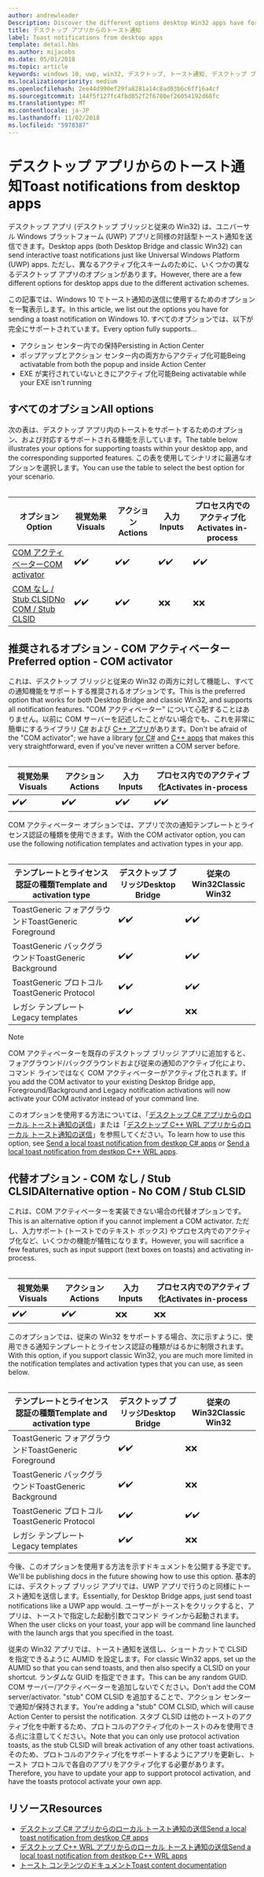 ```yaml
---
author: andrewleader
Description: Discover the different options desktop Win32 apps have for sending toast notifications
title: デスクトップ アプリからのトースト通知
label: Toast notifications from desktop apps
template: detail.hbs
ms.author: mijacobs
ms.date: 05/01/2018
ms.topic: article
keywords: windows 10, uwp, win32, デスクトップ, トースト通知, デスクトップ ブリッジ, トーストの送信のオプション, com サーバー, com アクティベーター, com, 偽の com, com なし, com なし, トーストの送信
ms.localizationpriority: medium
ms.openlocfilehash: 2ee44d990ef29fa8281a14c8ad03b6c6ff16a4cf
ms.sourcegitcommit: 144f5f127fc4fbd852f2f6780ef26054192d68fc
ms.translationtype: MT
ms.contentlocale: ja-JP
ms.lasthandoff: 11/02/2018
ms.locfileid: "5978387"
---
```

# <a name="toast-notifications-from-desktop-apps"></a><span data-ttu-id="3b4f1-103">デスクトップ アプリからのトースト通知</span><span class="sxs-lookup"><span data-stu-id="3b4f1-103">Toast notifications from desktop apps</span></span>

<span data-ttu-id="3b4f1-104">デスクトップ アプリ (デスクトップ ブリッジと従来の Win32) は、ユニバーサル Windows プラットフォーム (UWP) アプリと同様の対話型トースト通知を送信できます。</span><span class="sxs-lookup"><span data-stu-id="3b4f1-104">Desktop apps (both Desktop Bridge and classic Win32) can send interactive toast notifications just like Universal Windows Platform (UWP) apps.</span></span> <span data-ttu-id="3b4f1-105">ただし、異なるアクティブ化スキームのために、いくつかの異なるデスクトップ アプリのオプションがあります。</span><span class="sxs-lookup"><span data-stu-id="3b4f1-105">However, there are a few different options for desktop apps due to the different activation schemes.</span></span>

<span data-ttu-id="3b4f1-106">この記事では、Windows 10 でトースト通知の送信に使用するためのオプションを一覧表示します。</span><span class="sxs-lookup"><span data-stu-id="3b4f1-106">In this article, we list out the options you have for sending a toast notification on Windows 10.</span></span> <span data-ttu-id="3b4f1-107">すべてのオプションでは、以下が完全にサポートされています。</span><span class="sxs-lookup"><span data-stu-id="3b4f1-107">Every option fully supports...</span></span>

* <span data-ttu-id="3b4f1-108">アクション センター内での保持</span><span class="sxs-lookup"><span data-stu-id="3b4f1-108">Persisting in Action Center</span></span>
* <span data-ttu-id="3b4f1-109">ポップアップとアクション センター内の両方からアクティブ化可能</span><span class="sxs-lookup"><span data-stu-id="3b4f1-109">Being activatable from both the popup and inside Action Center</span></span>
* <span data-ttu-id="3b4f1-110">EXE が実行されていないときにアクティブ化可能</span><span class="sxs-lookup"><span data-stu-id="3b4f1-110">Being activatable while your EXE isn't running</span></span>

## <a name="all-options"></a><span data-ttu-id="3b4f1-111">すべてのオプション</span><span class="sxs-lookup"><span data-stu-id="3b4f1-111">All options</span></span>

<span data-ttu-id="3b4f1-112">次の表は、デスクトップ アプリ内のトーストをサポートするためのオプション、および対応するサポートされる機能を示しています。</span><span class="sxs-lookup"><span data-stu-id="3b4f1-112">The table below illustrates your options for supporting toasts within your desktop app, and the corresponding supported features.</span></span> <span data-ttu-id="3b4f1-113">この表を使用してシナリオに最適なオプションを選択します。</span><span class="sxs-lookup"><span data-stu-id="3b4f1-113">You can use the table to select the best option for your scenario.</span></span><br/><br/>

| <span data-ttu-id="3b4f1-114">オプション</span><span class="sxs-lookup"><span data-stu-id="3b4f1-114">Option</span></span> | <span data-ttu-id="3b4f1-115">視覚効果</span><span class="sxs-lookup"><span data-stu-id="3b4f1-115">Visuals</span></span> | <span data-ttu-id="3b4f1-116">アクション</span><span class="sxs-lookup"><span data-stu-id="3b4f1-116">Actions</span></span> | <span data-ttu-id="3b4f1-117">入力</span><span class="sxs-lookup"><span data-stu-id="3b4f1-117">Inputs</span></span> | <span data-ttu-id="3b4f1-118">プロセス内でのアクティブ化</span><span class="sxs-lookup"><span data-stu-id="3b4f1-118">Activates in-process</span></span> |
| -- | -- | -- | -- | -- |
| [<span data-ttu-id="3b4f1-119">COM アクティベーター</span><span class="sxs-lookup"><span data-stu-id="3b4f1-119">COM activator</span></span>](#preferred-option---com-activator) | <span data-ttu-id="3b4f1-120">✔️</span><span class="sxs-lookup"><span data-stu-id="3b4f1-120">✔️</span></span> | <span data-ttu-id="3b4f1-121">✔️</span><span class="sxs-lookup"><span data-stu-id="3b4f1-121">✔️</span></span> | <span data-ttu-id="3b4f1-122">✔️</span><span class="sxs-lookup"><span data-stu-id="3b4f1-122">✔️</span></span> | <span data-ttu-id="3b4f1-123">✔️</span><span class="sxs-lookup"><span data-stu-id="3b4f1-123">✔️</span></span> |
| [<span data-ttu-id="3b4f1-124">COM なし / Stub CLSID</span><span class="sxs-lookup"><span data-stu-id="3b4f1-124">No COM / Stub CLSID</span></span>](#alternative-option---no-com--stub-clsid) | <span data-ttu-id="3b4f1-125">✔️</span><span class="sxs-lookup"><span data-stu-id="3b4f1-125">✔️</span></span> | <span data-ttu-id="3b4f1-126">✔️</span><span class="sxs-lookup"><span data-stu-id="3b4f1-126">✔️</span></span> | <span data-ttu-id="3b4f1-127">❌</span><span class="sxs-lookup"><span data-stu-id="3b4f1-127">❌</span></span> | <span data-ttu-id="3b4f1-128">❌</span><span class="sxs-lookup"><span data-stu-id="3b4f1-128">❌</span></span> |


## <a name="preferred-option---com-activator"></a><span data-ttu-id="3b4f1-129">推奨されるオプション - COM アクティベーター</span><span class="sxs-lookup"><span data-stu-id="3b4f1-129">Preferred option - COM activator</span></span>

<span data-ttu-id="3b4f1-130">これは、デスクトップ ブリッジと従来の Win32 の両方に対して機能し、すべての通知機能をサポートする推奨されるオプションです。</span><span class="sxs-lookup"><span data-stu-id="3b4f1-130">This is the preferred option that works for both Desktop Bridge and classic Win32, and supports all notification features.</span></span> <span data-ttu-id="3b4f1-131">"COM アクティベーター" について心配することはありません。以前に COM サーバーを記述したことがない場合でも、これを非常に簡単にするライブラリ [C#](send-local-toast-desktop.md) および [C++ アプリ](send-local-toast-desktop-cpp-wrl.md)があります。</span><span class="sxs-lookup"><span data-stu-id="3b4f1-131">Don't be afraid of the "COM activator"; we have a library [for C#](send-local-toast-desktop.md) and [C++ apps](send-local-toast-desktop-cpp-wrl.md) that makes this very straightforward, even if you've never written a COM server before.</span></span><br/><br/>

| <span data-ttu-id="3b4f1-132">視覚効果</span><span class="sxs-lookup"><span data-stu-id="3b4f1-132">Visuals</span></span> | <span data-ttu-id="3b4f1-133">アクション</span><span class="sxs-lookup"><span data-stu-id="3b4f1-133">Actions</span></span> | <span data-ttu-id="3b4f1-134">入力</span><span class="sxs-lookup"><span data-stu-id="3b4f1-134">Inputs</span></span> | <span data-ttu-id="3b4f1-135">プロセス内でのアクティブ化</span><span class="sxs-lookup"><span data-stu-id="3b4f1-135">Activates in-process</span></span> |
| -- | -- | -- | -- |
| <span data-ttu-id="3b4f1-136">✔️</span><span class="sxs-lookup"><span data-stu-id="3b4f1-136">✔️</span></span> | <span data-ttu-id="3b4f1-137">✔️</span><span class="sxs-lookup"><span data-stu-id="3b4f1-137">✔️</span></span> | <span data-ttu-id="3b4f1-138">✔️</span><span class="sxs-lookup"><span data-stu-id="3b4f1-138">✔️</span></span> | <span data-ttu-id="3b4f1-139">✔️</span><span class="sxs-lookup"><span data-stu-id="3b4f1-139">✔️</span></span> |

<span data-ttu-id="3b4f1-140">COM アクティベーター オプションでは、アプリで次の通知テンプレートとライセンス認証の種類を使用できます。</span><span class="sxs-lookup"><span data-stu-id="3b4f1-140">With the COM activator option, you can use the following notification templates and activation types in your app.</span></span><br/><br/>

| <span data-ttu-id="3b4f1-141">テンプレートとライセンス認証の種類</span><span class="sxs-lookup"><span data-stu-id="3b4f1-141">Template and activation type</span></span> | <span data-ttu-id="3b4f1-142">デスクトップ ブリッジ</span><span class="sxs-lookup"><span data-stu-id="3b4f1-142">Desktop Bridge</span></span> | <span data-ttu-id="3b4f1-143">従来の Win32</span><span class="sxs-lookup"><span data-stu-id="3b4f1-143">Classic Win32</span></span> |
| -- | -- | -- |
| <span data-ttu-id="3b4f1-144">ToastGeneric フォアグラウンド</span><span class="sxs-lookup"><span data-stu-id="3b4f1-144">ToastGeneric Foreground</span></span> | <span data-ttu-id="3b4f1-145">✔️</span><span class="sxs-lookup"><span data-stu-id="3b4f1-145">✔️</span></span> | <span data-ttu-id="3b4f1-146">✔️</span><span class="sxs-lookup"><span data-stu-id="3b4f1-146">✔️</span></span> |
| <span data-ttu-id="3b4f1-147">ToastGeneric バックグラウンド</span><span class="sxs-lookup"><span data-stu-id="3b4f1-147">ToastGeneric Background</span></span> | <span data-ttu-id="3b4f1-148">✔️</span><span class="sxs-lookup"><span data-stu-id="3b4f1-148">✔️</span></span> | <span data-ttu-id="3b4f1-149">✔️</span><span class="sxs-lookup"><span data-stu-id="3b4f1-149">✔️</span></span> |
| <span data-ttu-id="3b4f1-150">ToastGeneric プロトコル</span><span class="sxs-lookup"><span data-stu-id="3b4f1-150">ToastGeneric Protocol</span></span> | <span data-ttu-id="3b4f1-151">✔️</span><span class="sxs-lookup"><span data-stu-id="3b4f1-151">✔️</span></span> | <span data-ttu-id="3b4f1-152">✔️</span><span class="sxs-lookup"><span data-stu-id="3b4f1-152">✔️</span></span> |
| <span data-ttu-id="3b4f1-153">レガシ テンプレート</span><span class="sxs-lookup"><span data-stu-id="3b4f1-153">Legacy templates</span></span> | <span data-ttu-id="3b4f1-154">✔️</span><span class="sxs-lookup"><span data-stu-id="3b4f1-154">✔️</span></span> | <span data-ttu-id="3b4f1-155">❌</span><span class="sxs-lookup"><span data-stu-id="3b4f1-155">❌</span></span> |

> [!NOTE]
> <span data-ttu-id="3b4f1-156">COM アクティベーターを既存のデスクトップ ブリッジ アプリに追加すると、フォアグラウンド/バックグラウンドおよび従来の通知のアクティブ化により、コマンド ラインではなく COM アクティベーターがアクティブ化されます。</span><span class="sxs-lookup"><span data-stu-id="3b4f1-156">If you add the COM activator to your existing Desktop Bridge app, Foreground/Background and Legacy notification activations will now activate your COM activator instead of your command line.</span></span>

<span data-ttu-id="3b4f1-157">このオプションを使用する方法については、「[デスクトップ C# アプリからのローカル トースト通知の送信](send-local-toast-desktop.md)」または「[デスクトップ C++ WRL アプリからのローカル トースト通知の送信](send-local-toast-desktop-cpp-wrl.md)」を参照してください。</span><span class="sxs-lookup"><span data-stu-id="3b4f1-157">To learn how to use this option, see [Send a local toast notification from destkop C# apps](send-local-toast-desktop.md) or [Send a local toast notification from destkop C++ WRL apps](send-local-toast-desktop-cpp-wrl.md).</span></span>


## <a name="alternative-option---no-com--stub-clsid"></a><span data-ttu-id="3b4f1-158">代替オプション - COM なし / Stub CLSID</span><span class="sxs-lookup"><span data-stu-id="3b4f1-158">Alternative option - No COM / Stub CLSID</span></span>

<span data-ttu-id="3b4f1-159">これは、COM アクティベーターを実装できない場合の代替オプションです。</span><span class="sxs-lookup"><span data-stu-id="3b4f1-159">This is an alternative option if you cannot implement a COM activator.</span></span> <span data-ttu-id="3b4f1-160">ただし、入力サポート (トーストでのテキスト ボックス) やプロセス内でのアクティブ化など、いくつかの機能が犠牲になります。</span><span class="sxs-lookup"><span data-stu-id="3b4f1-160">However, you will sacrifice a few features, such as input support (text boxes on toasts) and activating in-process.</span></span><br/><br/>

| <span data-ttu-id="3b4f1-161">視覚効果</span><span class="sxs-lookup"><span data-stu-id="3b4f1-161">Visuals</span></span> | <span data-ttu-id="3b4f1-162">アクション</span><span class="sxs-lookup"><span data-stu-id="3b4f1-162">Actions</span></span> | <span data-ttu-id="3b4f1-163">入力</span><span class="sxs-lookup"><span data-stu-id="3b4f1-163">Inputs</span></span> | <span data-ttu-id="3b4f1-164">プロセス内でのアクティブ化</span><span class="sxs-lookup"><span data-stu-id="3b4f1-164">Activates in-process</span></span> |
| -- | -- | -- | -- |
| <span data-ttu-id="3b4f1-165">✔️</span><span class="sxs-lookup"><span data-stu-id="3b4f1-165">✔️</span></span> | <span data-ttu-id="3b4f1-166">✔️</span><span class="sxs-lookup"><span data-stu-id="3b4f1-166">✔️</span></span> | <span data-ttu-id="3b4f1-167">❌</span><span class="sxs-lookup"><span data-stu-id="3b4f1-167">❌</span></span> | <span data-ttu-id="3b4f1-168">❌</span><span class="sxs-lookup"><span data-stu-id="3b4f1-168">❌</span></span> |

<span data-ttu-id="3b4f1-169">このオプションでは、従来の Win32 をサポートする場合、次に示すように、使用できる通知テンプレートとライセンス認証の種類がはるかに制限されます。</span><span class="sxs-lookup"><span data-stu-id="3b4f1-169">With this option, if you support classic Win32, you are much more limited in the notification templates and activation types that you can use, as seen below.</span></span><br/><br/>

| <span data-ttu-id="3b4f1-170">テンプレートとライセンス認証の種類</span><span class="sxs-lookup"><span data-stu-id="3b4f1-170">Template and activation type</span></span> | <span data-ttu-id="3b4f1-171">デスクトップ ブリッジ</span><span class="sxs-lookup"><span data-stu-id="3b4f1-171">Desktop Bridge</span></span> | <span data-ttu-id="3b4f1-172">従来の Win32</span><span class="sxs-lookup"><span data-stu-id="3b4f1-172">Classic Win32</span></span> |
| -- | -- | -- |
| <span data-ttu-id="3b4f1-173">ToastGeneric フォアグラウンド</span><span class="sxs-lookup"><span data-stu-id="3b4f1-173">ToastGeneric Foreground</span></span> | <span data-ttu-id="3b4f1-174">✔️</span><span class="sxs-lookup"><span data-stu-id="3b4f1-174">✔️</span></span> | <span data-ttu-id="3b4f1-175">❌</span><span class="sxs-lookup"><span data-stu-id="3b4f1-175">❌</span></span> |
| <span data-ttu-id="3b4f1-176">ToastGeneric バックグラウンド</span><span class="sxs-lookup"><span data-stu-id="3b4f1-176">ToastGeneric Background</span></span> | <span data-ttu-id="3b4f1-177">✔️</span><span class="sxs-lookup"><span data-stu-id="3b4f1-177">✔️</span></span> | <span data-ttu-id="3b4f1-178">❌</span><span class="sxs-lookup"><span data-stu-id="3b4f1-178">❌</span></span> |
| <span data-ttu-id="3b4f1-179">ToastGeneric プロトコル</span><span class="sxs-lookup"><span data-stu-id="3b4f1-179">ToastGeneric Protocol</span></span> | <span data-ttu-id="3b4f1-180">✔️</span><span class="sxs-lookup"><span data-stu-id="3b4f1-180">✔️</span></span> | <span data-ttu-id="3b4f1-181">✔️</span><span class="sxs-lookup"><span data-stu-id="3b4f1-181">✔️</span></span> |
| <span data-ttu-id="3b4f1-182">レガシ テンプレート</span><span class="sxs-lookup"><span data-stu-id="3b4f1-182">Legacy templates</span></span> | <span data-ttu-id="3b4f1-183">✔️</span><span class="sxs-lookup"><span data-stu-id="3b4f1-183">✔️</span></span> | <span data-ttu-id="3b4f1-184">❌</span><span class="sxs-lookup"><span data-stu-id="3b4f1-184">❌</span></span> |

<span data-ttu-id="3b4f1-185">今後、このオプションを使用する方法を示すドキュメントを公開する予定です。</span><span class="sxs-lookup"><span data-stu-id="3b4f1-185">We'll be publishing docs in the future showing how to use this option.</span></span> <span data-ttu-id="3b4f1-186">基本的には、デスクトップ ブリッジ アプリでは、UWP アプリで行うのと同様にトースト通知を送信します。</span><span class="sxs-lookup"><span data-stu-id="3b4f1-186">Essentially, for Desktop Bridge apps, just send toast notifications like a UWP app would.</span></span> <span data-ttu-id="3b4f1-187">ユーザーがトーストをクリックすると、アプリは、トーストで指定した起動引数でコマンド ラインから起動されます。</span><span class="sxs-lookup"><span data-stu-id="3b4f1-187">When the user clicks on your toast, your app will be command line launched with the launch args that you specified in the toast.</span></span>

<span data-ttu-id="3b4f1-188">従来の Win32 アプリでは、トースト通知を送信し、ショートカットで CLSID を指定できるように AUMID を設定します。</span><span class="sxs-lookup"><span data-stu-id="3b4f1-188">For classic Win32 apps, set up the AUMID so that you can send toasts, and then also specify a CLSID on your shortcut.</span></span> <span data-ttu-id="3b4f1-189">ランダムな GUID を指定できます。</span><span class="sxs-lookup"><span data-stu-id="3b4f1-189">This can be any random GUID.</span></span> <span data-ttu-id="3b4f1-190">COM サーバー/アクティベーターを追加しないでください。</span><span class="sxs-lookup"><span data-stu-id="3b4f1-190">Don't add the COM server/activator.</span></span> <span data-ttu-id="3b4f1-191">"stub" COM CLSID を追加することで、アクション センターで通知が保持されます。</span><span class="sxs-lookup"><span data-stu-id="3b4f1-191">You're adding a "stub" COM CLSID, which will cause Action Center to persist the notification.</span></span> <span data-ttu-id="3b4f1-192">スタブ CLSID は他のトーストのアクティブ化を中断するため、プロトコルのアクティブ化のトーストのみを使用できる点に注意してください。</span><span class="sxs-lookup"><span data-stu-id="3b4f1-192">Note that you can only use protocol activation toasts, as the stub CLSID will break activation of any other toast activations.</span></span> <span data-ttu-id="3b4f1-193">そのため、プロトコルのアクティブ化をサポートするようにアプリを更新し、トースト プロトコルで各自のアプリをアクティブ化する必要があります。</span><span class="sxs-lookup"><span data-stu-id="3b4f1-193">Therefore, you have to update your app to support protocol activation, and have the toasts protocol activate your own app.</span></span>


## <a name="resources"></a><span data-ttu-id="3b4f1-194">リソース</span><span class="sxs-lookup"><span data-stu-id="3b4f1-194">Resources</span></span>

* [<span data-ttu-id="3b4f1-195">デスクトップ C# アプリからのローカル トースト通知の送信</span><span class="sxs-lookup"><span data-stu-id="3b4f1-195">Send a local toast notification from destkop C# apps</span></span>](send-local-toast-desktop.md)
* [<span data-ttu-id="3b4f1-196">デスクトップ C++ WRL アプリからのローカル トースト通知の送信</span><span class="sxs-lookup"><span data-stu-id="3b4f1-196">Send a local toast notification from destkop C++ WRL apps</span></span>](send-local-toast-desktop-cpp-wrl.md)
* [<span data-ttu-id="3b4f1-197">トースト コンテンツのドキュメント</span><span class="sxs-lookup"><span data-stu-id="3b4f1-197">Toast content documentation</span></span>](adaptive-interactive-toasts.md)
